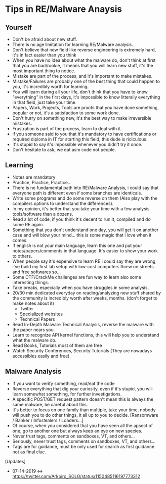 # Tips in RE/Malware Anaysis

## Yourself
* Don't be afraid about new stuff.
* There is no age limitation for learning RE/Malware analysis.
* Don't believe that new field like reverse engineering is extremely hard, it's in fact easier than you think
* When you have no idea about what the malware do, don't think at first that you are bad/rookie, it means that you will learn new stuff, it's the most important thing to notice.
* Mistake are part of the process, and it's important to make mistakes.
* Mistake/Failures are probably one of the best thing that could happen to you, it's incredibly worth for learning.
* You will learn during all your life, don't think that you have to know "everything" in the first days, it's impossible to know litterally everything in that field, just take your time.
* Papers, Work, Projects, Tools are proofs that you have done something, popular or not, it's a satisfaction to some work done.
* Don't hurry on something new, it's the best way to make irreversible mistakes. 
* Frustration is part of the process, learn to deal with it.
* if you someone said to you that it's mandatory to have certifications or required diploma in IT for starting this field, this dude is ridiculous.
* It's stupid to say it's impossible whenever you didn't try it once.
* Don't hesitate to ask, we eat asm code not people.

## Learning
* Notes are mandatory
* Practice, Practice, Practice... 
* There is no fundamental path into RE/Malware Analysis, i could say that everyone path is different even if some branches are identicals.
* Write some programs and do some reverse on them (Also play with the compilers options to understand the differences).
* In my opinion, it's better that you take your time with a few analysis tools/software than a dozens.  
* Read a lot of code, if you think it's decent to run it, compiled and do some RE again.
* Something that you don't understand one day, you will get it on another case and will blow your mind... this is some magic that i love when it comes.
* If english is not your main language, learn this one and put your notes/papers/comments in that language. It's easier to show your work to others.
* When people say it's expensive to learn RE i could say they are wrong, i've build my first lab setup with low-cost computers threw on streets and free softwares so... 
* Some CTF/CrackMe challenges are fun way to learn also some interesting things.
* Take breaks, especially when you have struggles in some analysis.
* 20/30 min dedicated everyday on reading/analyzing new stuff shared by the community is incredibly worth after weeks, months. (don't forget to make notes about it) 
    - Twitter
    - Specialized websites
    - Technical Papers
* Read In-Depth Malware Technical Analysis, reverse the malware with the paper nears you.
* Learn to recognize API kernel functions, this will help you to understand what the malware do.
* Read Books, Tutorials most of them are free 
* Watch Security Conferences, Security Tutorials (They are nowadays accessibles easily and free).

## Malware Analysis
* If you want to verify something, read/eat the code
* Reverse everything that dig your curiosity, even if it's stupid, you will learn somewhat something, for further investigations.
* A specific POST/GET request pattern doesn't mean this is always the same malware, be careful about this.
* It's better to focus on one family than multiple, take your time, nobody will push you to do other things, it all up to you to decide. [Ransomware / Banker / Infostealers / Loaders...]
* Of course, when you considered that you have seen all the apsect of one, go to another one but always keep an eye on new species.
* Never trust tags, comments on sandboxes, VT, and others...
* Seriously, never trust tags, comments on sandboxes, VT, and others...
* Tags are for guidance, must be only used for search as first guidance not as final clue.

[Updates]
* 07-14-2019 <-> https://twitter.com/Arkbird_SOLG/status/1150485116197773312
